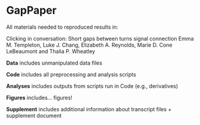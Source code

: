 # GapPaper

All materials needed to reproduced results in:

Clicking in conversation: Short gaps between turns signal connection
Emma M. Templeton, Luke J. Chang, Elizabeth A. Reynolds, Marie D. Cone LeBeaumont and Thalia P. Wheatley

**Data** includes unmanipulated data files

**Code** includes all preprocessing and analysis scripts

**Analyses** includes outputs from scripts run in Code (e.g., derivatives)

**Figures** includes... figures!

**Supplement** includes additional information about transcript files + supplement document
